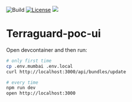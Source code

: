 ![Build](https://github.com/etherisc/depeg-ui/actions/workflows/build.yml/badge.svg)
[![License](https://img.shields.io/badge/License-Apache_2.0-blue.svg)](https://opensource.org/licenses/Apache-2.0)
[![](https://dcbadge.vercel.app/api/server/cVsgakVG4R?style=flat)](https://discord.gg/Qb6ZjgE8)

# Terraguard-poc-ui 


Open devcontainer and then run:

```bash
# only first time
cp .env.mumbai .env.local 
curl http://localhost:3000/api/bundles/update

# every time
npm run dev
open http://localhost:3000
```


